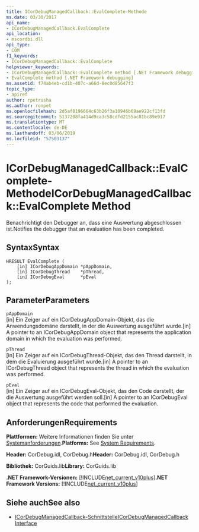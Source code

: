 ```yaml
---
title: ICorDebugManagedCallback::EvalComplete-Methode
ms.date: 03/30/2017
api_name:
- ICorDebugManagedCallback.EvalComplete
api_location:
- mscordbi.dll
api_type:
- COM
f1_keywords:
- ICorDebugManagedCallback::EvalComplete
helpviewer_keywords:
- ICorDebugManagedCallback::EvalComplete method [.NET Framework debugging]
- EvalComplete method [.NET Framework debugging]
ms.assetid: f74ab4eb-cd1b-407c-a66d-8ec0d85647f3
topic_type:
- apiref
author: rpetrusha
ms.author: ronpet
ms.openlocfilehash: 2d5af8196664c63b26f3a10946b69ae922cf13fd
ms.sourcegitcommit: 5137208fa414d9ca3c58cdfd2155ac81bc89e917
ms.translationtype: MT
ms.contentlocale: de-DE
ms.lasthandoff: 03/06/2019
ms.locfileid: "57503137"
---
```

# <a name="icordebugmanagedcallbackevalcomplete-method"></a><span data-ttu-id="d7b8a-102">ICorDebugManagedCallback::EvalComplete-Methode</span><span class="sxs-lookup"><span data-stu-id="d7b8a-102">ICorDebugManagedCallback::EvalComplete Method</span></span>
<span data-ttu-id="d7b8a-103">Benachrichtigt den Debugger an, dass eine Auswertung abgeschlossen ist.</span><span class="sxs-lookup"><span data-stu-id="d7b8a-103">Notifies the debugger that an evaluation has been completed.</span></span>  
  
## <a name="syntax"></a><span data-ttu-id="d7b8a-104">Syntax</span><span class="sxs-lookup"><span data-stu-id="d7b8a-104">Syntax</span></span>  
  
```  
HRESULT EvalComplete (  
    [in] ICorDebugAppDomain *pAppDomain,  
    [in] ICorDebugThread    *pThread,  
    [in] ICorDebugEval      *pEval  
);  
```  
  
## <a name="parameters"></a><span data-ttu-id="d7b8a-105">Parameter</span><span class="sxs-lookup"><span data-stu-id="d7b8a-105">Parameters</span></span>  
 `pAppDomain`  
 <span data-ttu-id="d7b8a-106">[in] Ein Zeiger auf ein ICorDebugAppDomain-Objekt, das die Anwendungsdomäne darstellt, in der die Auswertung ausgeführt wurde.</span><span class="sxs-lookup"><span data-stu-id="d7b8a-106">[in] A pointer to an ICorDebugAppDomain object that represents the application domain in which the evaluation was performed.</span></span>  
  
 `pThread`  
 <span data-ttu-id="d7b8a-107">[in] Ein Zeiger auf ein ICorDebugThread-Objekt, das den Thread darstellt, in dem die Evaluierung ausgeführt wurde.</span><span class="sxs-lookup"><span data-stu-id="d7b8a-107">[in] A pointer to an ICorDebugThread object that represents the thread in which the evaluation was performed.</span></span>  
  
 `pEval`  
 <span data-ttu-id="d7b8a-108">[in] Ein Zeiger auf ein ICorDebugEval-Objekt, das den Code darstellt, der die Auswertung ausgeführt werden soll.</span><span class="sxs-lookup"><span data-stu-id="d7b8a-108">[in] A pointer to an ICorDebugEval object that represents the code that performed the evaluation.</span></span>  
  
## <a name="requirements"></a><span data-ttu-id="d7b8a-109">Anforderungen</span><span class="sxs-lookup"><span data-stu-id="d7b8a-109">Requirements</span></span>  
 <span data-ttu-id="d7b8a-110">**Plattformen:** Weitere Informationen finden Sie unter [Systemanforderungen](../../../../docs/framework/get-started/system-requirements.md).</span><span class="sxs-lookup"><span data-stu-id="d7b8a-110">**Platforms:** See [System Requirements](../../../../docs/framework/get-started/system-requirements.md).</span></span>  
  
 <span data-ttu-id="d7b8a-111">**Header:** CorDebug.idl, CorDebug.h</span><span class="sxs-lookup"><span data-stu-id="d7b8a-111">**Header:** CorDebug.idl, CorDebug.h</span></span>  
  
 <span data-ttu-id="d7b8a-112">**Bibliothek:** CorGuids.lib</span><span class="sxs-lookup"><span data-stu-id="d7b8a-112">**Library:** CorGuids.lib</span></span>  
  
 <span data-ttu-id="d7b8a-113">**.NET Framework-Versionen:** [!INCLUDE[net_current_v10plus](../../../../includes/net-current-v10plus-md.md)]</span><span class="sxs-lookup"><span data-stu-id="d7b8a-113">**.NET Framework Versions:** [!INCLUDE[net_current_v10plus](../../../../includes/net-current-v10plus-md.md)]</span></span>  
  
## <a name="see-also"></a><span data-ttu-id="d7b8a-114">Siehe auch</span><span class="sxs-lookup"><span data-stu-id="d7b8a-114">See also</span></span>
- [<span data-ttu-id="d7b8a-115">ICorDebugManagedCallback-Schnittstelle</span><span class="sxs-lookup"><span data-stu-id="d7b8a-115">ICorDebugManagedCallback Interface</span></span>](../../../../docs/framework/unmanaged-api/debugging/icordebugmanagedcallback-interface.md)

